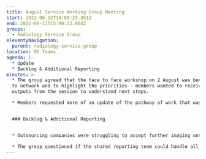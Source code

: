 ```yaml
---
title: August Service Working Group Meeting
start: 2022-08-12T14:00:23.851Z
end: 2022-08-12T15:00:23.864Z
groups:
  - Radiology Service Group
eleventyNavigation:
  parent: radiology-service-group
location: MS Teams
agenda: |-
  * U﻿pdate
  * B﻿acklog & Additional Reporting
minutes: >-
  * T﻿he group agreed that the face to face workshop on 2 August was beneficial
  to network and to highlight the priorities - members wanted to receive some
  outputs from the session to understand next steps.

  * M﻿embers requested more of an update of the pathway of work that was progressing to provide timescales and assurance. Gary Cooper would attend the next meeting to discuss this. The Shared Reporting Service Working Group meeting was also due to take place on 7 September.


  ### B﻿acklog & Additional Reporting


  * O﻿utsourcing companies were struggling to accept further imaging until the end of September.

  * T﻿he group questioned if the shared reporting team could handle all Trust additional reporting, including images to be outsourced, so that the process was consistent.
---
```

